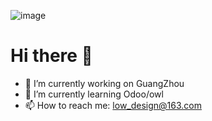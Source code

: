 ![image](https://user-images.githubusercontent.com/30170943/131281051-cb036a61-a9e5-46f5-9c94-08bc88444d4d.png)


# Hi there 👋

- 🔭 I’m currently working on GuangZhou
- 🌱 I’m currently learning  Odoo/owl
- 📫 How to reach me: low_design@163.com


